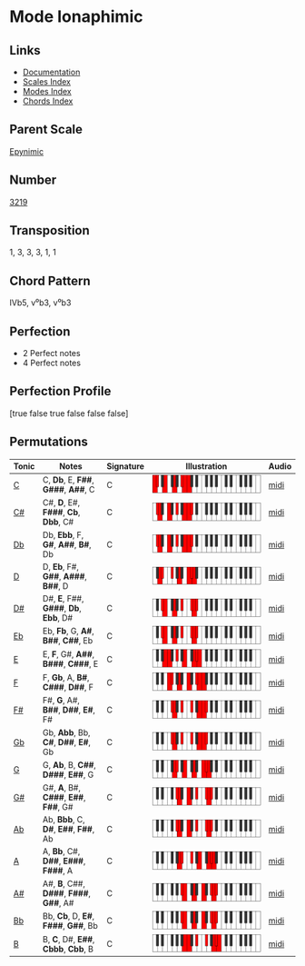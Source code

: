 # Mode Ionaphimic

## Links

- [Documentation](README.md)
- [Scales Index](Scales.md)
- [Modes Index](Modes.md)
- [Chords Index](Chords.md)

## Parent Scale

[Epynimic](ScaleEpynimic.md)

## Number

[3219](https://ianring.com/musictheory/scales/3219)

## Transposition

1, 3, 3, 3, 1, 1

## Chord Pattern

IVb5, v⁰b3, v⁰b3

## Perfection

- 2 Perfect notes
- 4 Perfect notes

## Perfection Profile

[true false true false false false]

## Permutations

| Tonic | Notes | Signature | Illustration | Audio |
|-------|-------|-----------|--------------|-------|
| [C](ModeCNaturalIonaphimic.md) | C, **Db**, E, **F##**, **G###**, **A##**, C | C | ![CNaturalIonaphimic](ModeCNaturalIonaphimic.png) | [midi](https://github.com/edipermadi/music/blob/main/docs/ModeCNaturalIonaphimic.mid?raw=true) |
| [C#](ModeCSharpIonaphimic.md) | C#, **D**, E#, **F###**, **Cb**, **Dbb**, C# | C | ![CSharpIonaphimic](ModeCSharpIonaphimic.png) | [midi](https://github.com/edipermadi/music/blob/main/docs/ModeCSharpIonaphimic.mid?raw=true) |
| [Db](ModeDFlatIonaphimic.md) | Db, **Ebb**, F, **G#**, **A##**, **B#**, Db | C | ![DFlatIonaphimic](ModeDFlatIonaphimic.png) | [midi](https://github.com/edipermadi/music/blob/main/docs/ModeDFlatIonaphimic.mid?raw=true) |
| [D](ModeDNaturalIonaphimic.md) | D, **Eb**, F#, **G##**, **A###**, **B##**, D | C | ![DNaturalIonaphimic](ModeDNaturalIonaphimic.png) | [midi](https://github.com/edipermadi/music/blob/main/docs/ModeDNaturalIonaphimic.mid?raw=true) |
| [D#](ModeDSharpIonaphimic.md) | D#, **E**, F##, **G###**, **Db**, **Ebb**, D# | C | ![DSharpIonaphimic](ModeDSharpIonaphimic.png) | [midi](https://github.com/edipermadi/music/blob/main/docs/ModeDSharpIonaphimic.mid?raw=true) |
| [Eb](ModeEFlatIonaphimic.md) | Eb, **Fb**, G, **A#**, **B##**, **C##**, Eb | C | ![EFlatIonaphimic](ModeEFlatIonaphimic.png) | [midi](https://github.com/edipermadi/music/blob/main/docs/ModeEFlatIonaphimic.mid?raw=true) |
| [E](ModeENaturalIonaphimic.md) | E, **F**, G#, **A##**, **B###**, **C###**, E | C | ![ENaturalIonaphimic](ModeENaturalIonaphimic.png) | [midi](https://github.com/edipermadi/music/blob/main/docs/ModeENaturalIonaphimic.mid?raw=true) |
| [F](ModeFNaturalIonaphimic.md) | F, **Gb**, A, **B#**, **C###**, **D##**, F | C | ![FNaturalIonaphimic](ModeFNaturalIonaphimic.png) | [midi](https://github.com/edipermadi/music/blob/main/docs/ModeFNaturalIonaphimic.mid?raw=true) |
| [F#](ModeFSharpIonaphimic.md) | F#, **G**, A#, **B##**, **D##**, **E#**, F# | C | ![FSharpIonaphimic](ModeFSharpIonaphimic.png) | [midi](https://github.com/edipermadi/music/blob/main/docs/ModeFSharpIonaphimic.mid?raw=true) |
| [Gb](ModeGFlatIonaphimic.md) | Gb, **Abb**, Bb, **C#**, **D##**, **E#**, Gb | C | ![GFlatIonaphimic](ModeGFlatIonaphimic.png) | [midi](https://github.com/edipermadi/music/blob/main/docs/ModeGFlatIonaphimic.mid?raw=true) |
| [G](ModeGNaturalIonaphimic.md) | G, **Ab**, B, **C##**, **D###**, **E##**, G | C | ![GNaturalIonaphimic](ModeGNaturalIonaphimic.png) | [midi](https://github.com/edipermadi/music/blob/main/docs/ModeGNaturalIonaphimic.mid?raw=true) |
| [G#](ModeGSharpIonaphimic.md) | G#, **A**, B#, **C###**, **E##**, **F##**, G# | C | ![GSharpIonaphimic](ModeGSharpIonaphimic.png) | [midi](https://github.com/edipermadi/music/blob/main/docs/ModeGSharpIonaphimic.mid?raw=true) |
| [Ab](ModeAFlatIonaphimic.md) | Ab, **Bbb**, C, **D#**, **E##**, **F##**, Ab | C | ![AFlatIonaphimic](ModeAFlatIonaphimic.png) | [midi](https://github.com/edipermadi/music/blob/main/docs/ModeAFlatIonaphimic.mid?raw=true) |
| [A](ModeANaturalIonaphimic.md) | A, **Bb**, C#, **D##**, **E###**, **F###**, A | C | ![ANaturalIonaphimic](ModeANaturalIonaphimic.png) | [midi](https://github.com/edipermadi/music/blob/main/docs/ModeANaturalIonaphimic.mid?raw=true) |
| [A#](ModeASharpIonaphimic.md) | A#, **B**, C##, **D###**, **F###**, **G##**, A# | C | ![ASharpIonaphimic](ModeASharpIonaphimic.png) | [midi](https://github.com/edipermadi/music/blob/main/docs/ModeASharpIonaphimic.mid?raw=true) |
| [Bb](ModeBFlatIonaphimic.md) | Bb, **Cb**, D, **E#**, **F###**, **G##**, Bb | C | ![BFlatIonaphimic](ModeBFlatIonaphimic.png) | [midi](https://github.com/edipermadi/music/blob/main/docs/ModeBFlatIonaphimic.mid?raw=true) |
| [B](ModeBNaturalIonaphimic.md) | B, **C**, D#, **E##**, **Cbbb**, **Cbb**, B | C | ![BNaturalIonaphimic](ModeBNaturalIonaphimic.png) | [midi](https://github.com/edipermadi/music/blob/main/docs/ModeBNaturalIonaphimic.mid?raw=true) |

